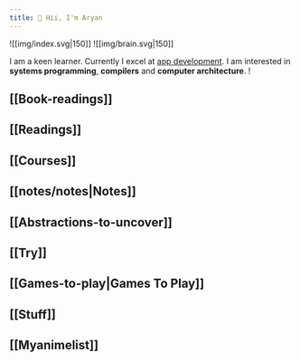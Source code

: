 ```yaml
---
title: 🤚 Hii, I'm Aryan
---
```

![[img/index.svg|150]] ![[img/brain.svg|150]]


I am a keen learner. Currently I excel at [app development](https://aryana101a.github.io). I am interested in **systems programming**, **compilers** and **computer architecture**.
!

## [[Book-readings]]
## [[Readings]]
## [[Courses]]
## [[notes/notes|Notes]]
## [[Abstractions-to-uncover]]
## [[Try]]
## [[Games-to-play|Games To Play]]
## [[Stuff]]
## [[Myanimelist]]







